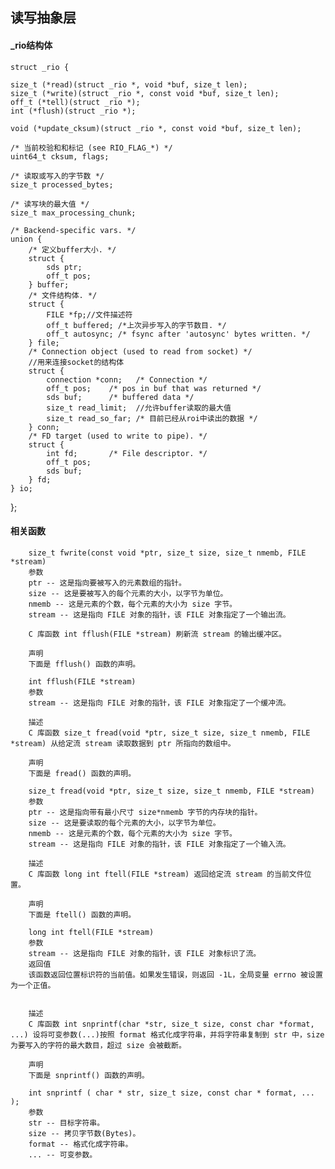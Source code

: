 
## 读写抽象层


#### _rio结构体
        
    struct _rio {
   
    size_t (*read)(struct _rio *, void *buf, size_t len);
    size_t (*write)(struct _rio *, const void *buf, size_t len);
    off_t (*tell)(struct _rio *);
    int (*flush)(struct _rio *);
    
    void (*update_cksum)(struct _rio *, const void *buf, size_t len);

    /* 当前校验和和标记 (see RIO_FLAG_*) */
    uint64_t cksum, flags;

    /* 读取或写入的字节数 */
    size_t processed_bytes;

    /* 读写块的最大值 */
    size_t max_processing_chunk;

    /* Backend-specific vars. */
    union {
        /* 定义buffer大小. */
        struct {
            sds ptr;
            off_t pos;
        } buffer;
        /* 文件结构体. */
        struct {
            FILE *fp;//文件描述符
            off_t buffered; /*上次异步写入的字节数目. */
            off_t autosync; /* fsync after 'autosync' bytes written. */
        } file;
        /* Connection object (used to read from socket) */
        //用来连接socket的结构体
        struct {
            connection *conn;   /* Connection */
            off_t pos;    /* pos in buf that was returned */
            sds buf;      /* buffered data */
            size_t read_limit;  //允许buffer读取的最大值
            size_t read_so_far; /* 目前已经从roi中读出的数据 */
        } conn;
        /* FD target (used to write to pipe). */
        struct {
            int fd;       /* File descriptor. */
            off_t pos;
            sds buf;
        } fd;
    } io;
};

#### 相关函数
        
        size_t fwrite(const void *ptr, size_t size, size_t nmemb, FILE *stream)
        参数
        ptr -- 这是指向要被写入的元素数组的指针。
        size -- 这是要被写入的每个元素的大小，以字节为单位。
        nmemb -- 这是元素的个数，每个元素的大小为 size 字节。
        stream -- 这是指向 FILE 对象的指针，该 FILE 对象指定了一个输出流。
        
        C 库函数 int fflush(FILE *stream) 刷新流 stream 的输出缓冲区。

        声明
        下面是 fflush() 函数的声明。
        
        int fflush(FILE *stream)
        参数
        stream -- 这是指向 FILE 对象的指针，该 FILE 对象指定了一个缓冲流。
        
        描述
        C 库函数 size_t fread(void *ptr, size_t size, size_t nmemb, FILE *stream) 从给定流 stream 读取数据到 ptr 所指向的数组中。
        
        声明
        下面是 fread() 函数的声明。
        
        size_t fread(void *ptr, size_t size, size_t nmemb, FILE *stream)
        参数
        ptr -- 这是指向带有最小尺寸 size*nmemb 字节的内存块的指针。
        size -- 这是要读取的每个元素的大小，以字节为单位。
        nmemb -- 这是元素的个数，每个元素的大小为 size 字节。
        stream -- 这是指向 FILE 对象的指针，该 FILE 对象指定了一个输入流。
        
        描述
        C 库函数 long int ftell(FILE *stream) 返回给定流 stream 的当前文件位置。
        
        声明
        下面是 ftell() 函数的声明。
        
        long int ftell(FILE *stream)
        参数
        stream -- 这是指向 FILE 对象的指针，该 FILE 对象标识了流。
        返回值
        该函数返回位置标识符的当前值。如果发生错误，则返回 -1L，全局变量 errno 被设置为一个正值。
        
        
        描述
        C 库函数 int snprintf(char *str, size_t size, const char *format, ...) 设将可变参数(...)按照 format 格式化成字符串，并将字符串复制到 str 中，size 为要写入的字符的最大数目，超过 size 会被截断。
        
        声明
        下面是 snprintf() 函数的声明。
        
        int snprintf ( char * str, size_t size, const char * format, ... );
        参数
        str -- 目标字符串。
        size -- 拷贝字节数(Bytes)。
        format -- 格式化成字符串。
        ... -- 可变参数。
